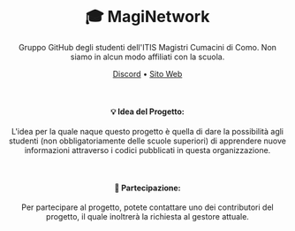 <br>

<h1 align="center">🎓 MagiNetwork</h1>
<p align="center">Gruppo GitHub degli studenti dell'ITIS Magistri Cumacini di Como. Non siamo in alcun modo affiliati con la scuola.</p>

<p align="center">
  <a href="https://discord.gg/xAz7Yxy6Yv">Discord</a> • 
  <a href=""> Sito Web</a>
</p>
<br>

<h4 align="center">💡 Idea del Progetto:</h4>
<p align="center">L'idea per la quale naque questo progetto è quella di dare la possibilità agli studenti (non obbligatoriamente delle scuole superiori) di apprendere
nuove informazioni attraverso i codici pubblicati in questa organizzazione.</p>
<br>

<h4 align="center">🤝 Partecipazione:</h4>
<p align="center">Per partecipare al progetto, potete contattare uno dei contributori del progetto, il quale inoltrerà la richiesta al gestore attuale.</p>

<br>
